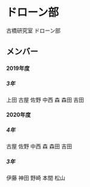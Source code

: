 # ドローン部
古橋研究室 ドローン部

## メンバー
#### 2019年度
##### 3年
上田
古屋
佐野
中西
森
森田
吉田

#### 2020年度
##### 4年
古屋
佐野
中西
森
森田
吉田

##### 3年
伊藤
神田
野崎
本間
松山

